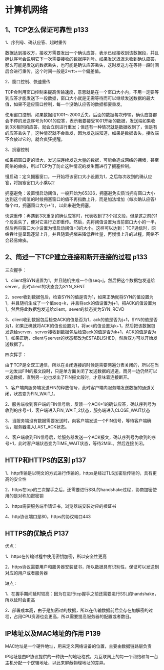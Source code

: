 # 计算机网络

## 1、TCP怎么保证可靠性 p133

1、序列号、确认应答、超时重传

数据达到接收方，接收方需要发出一个确认应答，表示已经接收到该数据段，并且确认序号会说明它下一次需要接收的数据序列号。如果发送迟迟未收到确认应答，那么可能是发送的数据丢失，也可能是确认应答丢失，这时发送方在等待一段时间后会进行重传，这个时间一般是2*rtt+一个偏差值。

2、窗口控制、快速重传

TCP会利用窗口控制来提高传输速度，意思就是在一个窗口大小内，不用一定要等到应答才能发送下一段数据，窗口大小就是无需等待而可以继续发送数据的最大值，如果不适应窗口控制，每一个没确认应答的数据都要重发。

使用窗口控制，如果数据段1001～2000丢失，后面的数据每次传输，确认应答都会不停的发送序号为1001的应答，表示我要接受1001开始的数据，发送端如果收到3次相同的应答，就会立刻进行重发；但还有一种情况就是数据收到了，但是有的应答丢失了，这种情况就不会重发，因为发送端知道，如果是数据丢失，接收端不会放过它的，就会疯狂提醒。

3、拥塞控制

如果把窗口定的很大，发送端连续发送大量的数据，可能会造成网络的拥堵，甚至网络的瘫痪，所以TCP为了防止这种情况的发生而进行了拥塞控制。

慢启动：定义拥塞窗口，一开始将该窗口大小设置为1，之后每次收到的确认应答，将拥塞窗口大小乘以2

拥塞避免：设置慢启动阈值，一般开始为65336，拥塞避免实质当拥有窗口大小达到这个阈值的时候拥塞窗口的值不再指数上升，而是加法增加（每次确认应答/每个rtt，拥塞窗口大小+1），以此来避免拥塞。

快速重传：再遇到3次重复的确认应答时，代表收到了3个报文段，但是这之前的1个段丢失了，便对它进行立即重传。然后，先将阈值设置为当前窗口大小的一半，然后再将窗口大小设置为慢启动阈值+3的大小。这样可以达到：TCP通信时，网络吞吐量呈现逐渐上升，并且随着拥堵来降低吞吐量，再慢慢上升的过程，网络不会轻易瘫痪。



## 2、简述一下TCP建立连接和断开连接的过程 p133

三次握手：

1、client将SYN设置为1，并且随机生成一个值seq=j，然后把这个数据包发送给server，此时client的状态变为SYN_SENT

2、sever收到数据包后，检查SYN的值是否为1，如果正确就将SYN的值设置为1，并且随机生成了一个值seq=k，并且将ack的值设置为j+1，把ACK的值设置为1，然后将此数据包发送给client，sever的状态变为SYN_RCVD

3、client收到数据包后检查ACK的值是否为1，ack的值是否为j+1，SYN的值是否为1，如果正确就将ACK的值也设置为1，将ack的值设置为k+1，然后把该数据包发送给server，server接收到数据包后检查ack的值是否为k+1，ACK的值是否为1，如果正确，client与server的状态都改为ESTABLISHED，然后双方可以开始发送数据了。

四次挥手：

由于TCP是全双工通信，所以在关闭连接的时候是需要两遍分表关闭的，所以在当一边发出FIN的报文段时，只是单方面关闭了发送数据的通道，而另一边仍然可以发送数据，直到另一边也发出了FIN报文段时，才意味着连接断开。

1、客户端向服务端发送FIN的释放信号，此时客户端向服务端发送数据的通道关闭，状态变为FIN_WAIT_1。

2、服务端收到客户端的FIN信号后，反馈一个ACK=1的确认应答，确认序列号为收到的序号+1，客户端进入FIN_WAIT_2状态，服务端进入CLOSE_WAIT状态

3、当服务端没有数据需要发送时，向客户端发送一个FIN信号，等待客户端确认，服务器进入LAST_ACK状态。

4、客户端收到FIN信号后，给服务器发送一个ACK报文，确认序列号为收到的序号+1，此时客户端状态变为TIME_WAIT状态，等待2MSL，然后连接关闭。

## HTTP和HTTPS的区别 p137

1、http传输是以明文的方式进行传输的，https是经过TLS加密后传输的，具有更高的安全性

2、https在tcp的三次握手之后，还需要进行SSL的handshake过程，协商加密使用的是对称加密密钥

3、https需要服务端申请证书，浏览器端安装对应的根证书

4、http协议端口是80，https的协议端口443

## HTTPS的优缺点 P137

优点：

1、https在传输过程中使用密钥加密，所以安全性更高

2、https协议需要用户和服务器安装证书，所以数据具有识别性，保证可以发送到对应的用户或者服务器

缺点：

1、在握手期间延时较高：因为在进行tcp握手之前还需要进行SSL的handshake，所以延时会更高

2、部署成本高，由于是加密过的数据，所以在传输数据前后会存在加解密的过程，占用CPU资源也会更高，所以需要提高服务器的配置或者数目。

## IP地址以及MAC地址的作用 P139

MAC地址是一个硬件地址，用来定义网络设备的位置，主要由数据链路层负责

IP地址是由IP协议提供的一种统一的地址格式，为互联网上的每一个网络和每一台主机分配一个逻辑地址，以此来屏蔽物理地址的差异。



